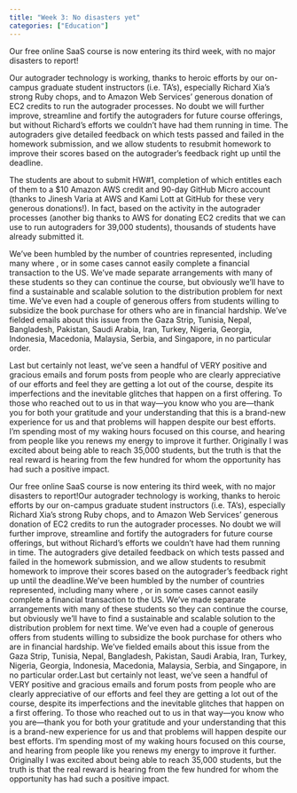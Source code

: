 ```yaml
---
title: "Week 3: No disasters yet"
categories: ["Education"]
---
```


Our free online SaaS course is now entering its third week, with no major disasters to report!

Our autograder technology is working, thanks to heroic efforts by our on-campus graduate student instructors (i.e. TA’s), especially Richard Xia’s strong Ruby chops, and to Amazon Web Services’ generous donation of EC2 credits to run the autograder processes.  No doubt we will further improve, streamline and fortify the autograders for future course offerings, but without Richard’s efforts we couldn’t have had them running in time.  The autograders give detailed feedback on which tests passed and failed in the homework submission, and we allow students to resubmit homework to improve their scores based on the autograder’s feedback right up until the deadline.

The students are about to submit HW#1, completion of which entitles each of them to a $10 Amazon AWS credit and 90-day GitHub Micro account (thanks to Jinesh Varia at AWS and Kami Lott at GitHub for these very generous donations!).  In fact, based on the activity in the autograder processes (another big thanks to AWS for donating EC2 credits that we can use to run autograders for 39,000 students), thousands of students have already submitted it.

We’ve been humbled by the number of countries represented, including many where , or in some cases cannot easily complete a financial transaction to the US.  We’ve made separate arrangements with many of these students so they can continue the course, but obviously we’ll have to find a sustainable and scalable solution to the distribution problem for next time.  We’ve even had a couple of generous offers from students willing to subsidize the book purchase for others who are in financial hardship.  We’ve fielded emails about this issue from the Gaza Strip, Tunisia, Nepal, Bangladesh, Pakistan, Saudi Arabia, Iran, Turkey, Nigeria, Georgia, Indonesia, Macedonia, Malaysia, Serbia, and Singapore, in no particular order.

Last but certainly not least, we’ve seen a handful of VERY positive and gracious emails and forum posts from people who are clearly appreciative of our efforts and feel they are getting a lot out of the course, despite its imperfections and the inevitable glitches that happen on a first offering.  To those who reached out to us in that way—you know who you are—thank you for both your gratitude and your understanding that this is a brand-new experience for us and that problems will happen despite our best efforts.  I’m spending most of my waking hours focused on this course, and hearing from people like you renews my energy to improve it further.  Originally I was excited about being able to reach 35,000 students, but the truth is that the real reward is hearing from the few hundred for whom the opportunity has had such a positive impact.

Our free online SaaS course is now entering its third week, with no major disasters to report!Our autograder technology is working, thanks to heroic efforts by our on-campus graduate student instructors (i.e. TA’s), especially Richard Xia’s strong Ruby chops, and to Amazon Web Services’ generous donation of EC2 credits to run the autograder processes.  No doubt we will further improve, streamline and fortify the autograders for future course offerings, but without Richard’s efforts we couldn’t have had them running in time.  The autograders give detailed feedback on which tests passed and failed in the homework submission, and we allow students to resubmit homework to improve their scores based on the autograder’s feedback right up until the deadline.We’ve been humbled by the number of countries represented, including many where , or in some cases cannot easily complete a financial transaction to the US.  We’ve made separate arrangements with many of these students so they can continue the course, but obviously we’ll have to find a sustainable and scalable solution to the distribution problem for next time.  We’ve even had a couple of generous offers from students willing to subsidize the book purchase for others who are in financial hardship.  We’ve fielded emails about this issue from the Gaza Strip, Tunisia, Nepal, Bangladesh, Pakistan, Saudi Arabia, Iran, Turkey, Nigeria, Georgia, Indonesia, Macedonia, Malaysia, Serbia, and Singapore, in no particular order.Last but certainly not least, we’ve seen a handful of VERY positive and gracious emails and forum posts from people who are clearly appreciative of our efforts and feel they are getting a lot out of the course, despite its imperfections and the inevitable glitches that happen on a first offering.  To those who reached out to us in that way—you know who you are—thank you for both your gratitude and your understanding that this is a brand-new experience for us and that problems will happen despite our best efforts.  I’m spending most of my waking hours focused on this course, and hearing from people like you renews my energy to improve it further.  Originally I was excited about being able to reach 35,000 students, but the truth is that the real reward is hearing from the few hundred for whom the opportunity has had such a positive impact.

